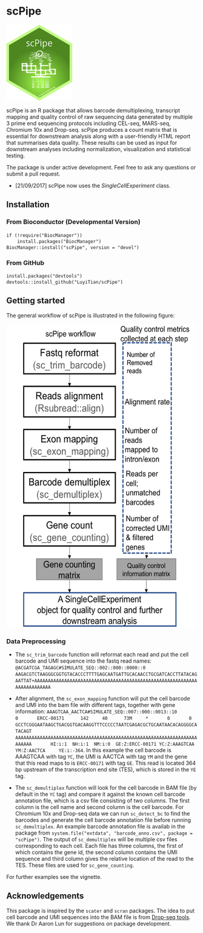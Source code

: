 # scPipe

<img src=inst/scPipe.png height="200">

scPipe is an R package that allows barcode demultiplexing, transcript mapping and quality control of raw sequencing data generated by multiple 3 prime end sequencing protocols including CEL-seq, MARS-seq, Chromium 10x and Drop-seq. scPipe produces a count matrix that is essential for downstream analysis along with a user-friendly HTML report that summarises data quality. These results can be used as input for downstream analyses including normalization, visualization and statistical testing.

The package is under active development. Feel free to ask any questions or submit a pull request.

* [21/09/2017] scPipe now uses the *SingleCellExperiment* class.

## Installation

### From Bioconductor (Developmental Version)

```
if (!require("BiocManager"))
    install.packages("BiocManager")
BiocManager::install("scPipe", version = "devel")
```

### From GitHub

```{r}
install.packages("devtools")
devtools::install_github("LuyiTian/scPipe")
```

## Getting started

The general workflow of scPipe is illustrated in the following figure:

<img src=inst/workflow.png height="800">

### Data Preprocessing

* The `sc_trim_barcode` function will reformat each read and put the cell barcode and UMI sequence into the fastq read names: `@ACGATCGA_TAGAGC#SIMULATE_SEQ::002::000::0000::0
AAGACGTCTAAGGGCGGTGTACACCCTTTTGAGCAATGATTGCACAACCTGCGATCACCTTATACAGAATTAT+AAAAAAAAAAAAAAAAAAAAAAAAAAAAAAAAAAAAAAAAAAAAAAAAAAAAAAAAAAAAAAAAAAAAAAAAA`

* After alignment, the `sc_exon_mapping` function will put the cell barcode and UMI into the bam file with different tags, together with gene information: `AAAGTCAA_AACTCA#SIMULATE_SEQ::007::000::0013::10        0       ERCC-00171      142     40      73M     *       0       0       GCCTCGGGAATAAGCTGACGGTGACAAGGTTTCCCCCTAATCGAGACGCTGCAATAACACAGGGGCATACAGT AAAAAAAAAAAAAAAAAAAAAAAAAAAAAAAAAAAAAAAAAAAAAAAAAAAAAAAAAAAAAAAAAAAAAAAAA       HI:i:1  NH:i:1  NM:i:0  GE:Z:ERCC-00171 YC:Z:AAAGTCAA   YM:Z:AACTCA     YE:i:-364`. In this example the cell barcode is AAAGTCAA with tag `YC`, the UMI is AACTCA with tag `YM` and the gene that this read maps to is `ERCC-00171` with tag `GE`. This read is located 364 bp upstream of the transcription end site (TES), which is stored in the `YE` tag.

* The `sc_demultiplex` function will look for the cell barcode in BAM file (by default in the `YC` tag) and compare it against the known cell barcode annotation file, which is a csv file consisting of two columns. The first column is the cell name and second column is the cell barcode. For Chromium 10x and Drop-seq data we can run `sc_detect_bc` to find the barcodes and generate the cell barcode annotation file before running `sc_demultiplex`. An example barcode annotation file is availab in the package from `system.file("extdata", "barcode_anno.csv", package = "scPipe")`. The output of `sc_demultiplex` will be multiple csv files corresponding to each cell. Each file has three columns, the first of which contains the gene id, the second column contains the UMI sequence and third column gives the relative location of the read to the TES. These files are used for `sc_gene_counting`.

For further examples see the vignette.

## Acknowledgements
This package is inspired by the `scater` and `scran` packages. The idea to put cell barcode and UMI sequences into the BAM file is from [Drop-seq tools](http://mccarrolllab.com/dropseq/). We thank Dr Aaron Lun for suggestions on package development.
